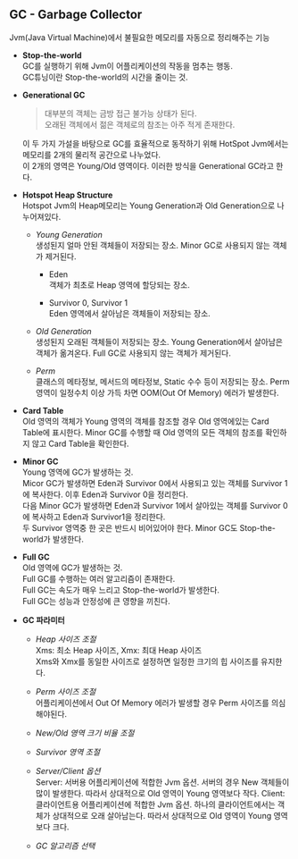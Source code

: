 ## GC - Garbage Collector
Jvm(Java Virtual Machine)에서 불필요한 메모리를 자동으로 정리해주는 기능  

* __Stop-the-world__  
GC를 실행하기 위해 Jvm이 어플리케이션의 작동을 멈추는 행동.  
GC튜닝이란 Stop-the-world의 시간을 줄이는 것.  

* __Generational GC__ 
  >대부분의 객체는 금방 접근 불가능 상태가 된다.  
  >오래된 객체에서 젊은 객체로의 참조는 아주 적게 존재한다.  

  이 두 가지 가설을 바탕으로 GC를 효율적으로 동작하기 위해 HotSpot Jvm에서는 메모리를 2개의 물리적 공간으로 나누었다.  
  이 2개의 영역은 Young/Old 영역이다. 이러한 방식을 Generational GC라고 한다.  

* __Hotspot Heap Structure__  
Hotspot Jvm의 Heap메모리는 Young Generation과 Old Generation으로 나누어져있다.  
  
  * _Young Generation_  
  생성된지 얼마 안된 객체들이 저장되는 장소. Minor GC로 사용되지 않는 객체가 제거된다.  
    
    * Eden  
    객체가 최초로 Heap 영역에 할당되는 장소.  
    
    * Survivor 0, Survivor 1  
    Eden 영역에서 살아남은 객체들이 저장되는 장소.  
  
  * _Old Generation_  
  생성된지 오래된 객체들이 저장되는 장소. Young Generation에서 살아남은 객체가 옮겨온다. Full GC로 사용되지 않는 객체가 제거된다. 
  
  * _Perm_  
  클래스의 메타정보, 메서드의 메타정보, Static 수수 등이 저장되는 장소. Perm 영역이 일정수치 이상 가득 차면 OOM(Out Of Memory) 에러가 발생한다.  

* __Card Table__  
Old 영역의 객체가 Young 영역의 객체를 참조할 경우 Old 영역에있는 Card Table에 표시한다. Minor GC를 수행할 때 Old 영역의 모든 객체의 참조를 확인하지 않고 Card Table을 확인한다. 

* __Minor GC__  
Young 영역에 GC가 발생하는 것.  
Micor GC가 발생하면 Eden과 Survivor 0에서 사용되고 있는 객체를 Survivor 1에 복사한다. 이후 Eden과 Survivor 0을 정리한다.  
다음 Minor GC가 발생하면 Eden과 Survivor 1에서 살아있는 객체를 Survivor 0에 복사하고 Eden과 Survivor1을 정리한다.  
두 Survivor 영역중 한 곳은 반드시 비어있어야 한다. 
Minor GC도 Stop-the-world가 발생한다. 

* __Full GC__  
Old 영역에 GC가 발생하는 것.  
Full GC를 수행하는 여러 알고리즘이 존재한다.  
Full GC는 속도가 매우 느리고 Stop-the-world가 발생한다.  
Full GC는 성능과 안정성에 큰 영향을 끼친다. 

* __GC 파라미터__ 
  * _Heap 사이즈 조절_  
  Xms: 최소 Heap 사이즈, Xmx: 최대 Heap 사이즈  
  Xms와 Xmx를 동일한 사이즈로 설정하면 일정한 크기의 힙 사이즈를 유지한다.  
  
  * _Perm 사이즈 조절_  
  어플리케이션에서 Out Of Memory 에러가 발생할 경우 Perm 사이즈를 의심해야된다. 
  
  * _New/Old 영역 크기 비율 조절_  
  
  * _Survivor 영역 조절_  
  
  * _Server/Client 옵션_  
  Server: 서버용 어플리케이션에 적합한 Jvm 옵션. 서버의 경우 New 객체들이 많이 발생한다. 따라서 상대적으로 Old 영역이 Young 영역보다 작다. 
  Client: 클라이언트용 어플리케이션에 적합한 Jvm 옵션. 하나의 클라이언트에서는 객체가 상대적으로 오래 살아남는다. 따라서 상대적으로 Old 영역이 Young 영역보다 크다.  
  
  * _GC 알고리즘 선택_  

